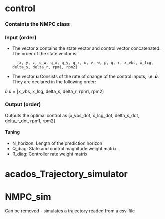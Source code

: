 # control
### Containts the NMPC class

### Input (order)
- The vector **x** contains the state vector and control vector concatenated. The order of the state vector is:


        [x, y, z, q_w, q_x, q_y, q_z, u, v, w, p, q, r, x_vbs, x_lcg, delta_s, delta_r, rpm1, rpm2]


- The vector **u** Consists of the rate of change of the control inputs, i.e. **$\dot{u}$**. They are declared in the following order:

$\dot{u}$
        $\dot{u}$ = [x_vbs, x_lcg, delta_s, delta_r, rpm1, rpm2]
### Output (order)
Outputs the optimal control as [x_vbs_dot, x_lcg_dot, delta_s_dot, delta_r_dot, rpm1, rpm2]

#### Tuning
- N_horizon: Length of the prediction horizon
- Q_diag: State and control magnitude weight matrix
- R_diag: Controller rate weight matrix




# acados_Trajectory_simulator



# NMPC_sim

Can be removed - simulates a trajectory readed from a csv-file
